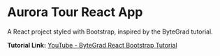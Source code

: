 # Aurora Tour React App

A React project styled with Bootstrap, inspired by the ByteGrad tutorial.

**Tutorial Link:** [YouTube - ByteGrad React Bootstrap Tutorial](https://www.youtube.com/watch?v=b9g4_8nAsdA)
